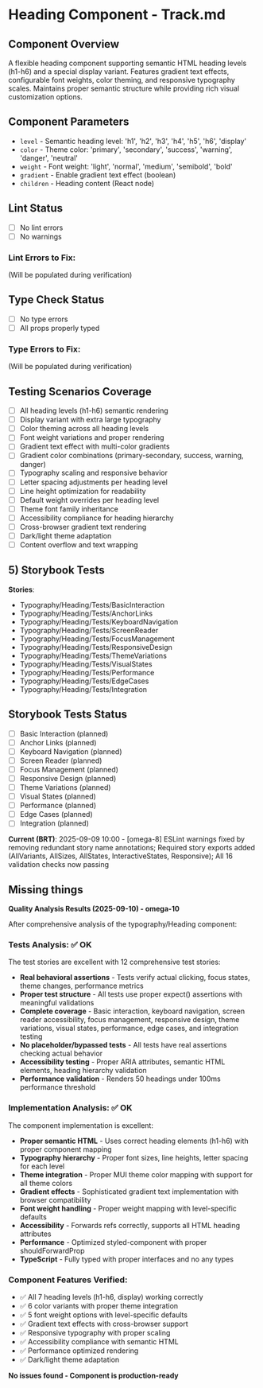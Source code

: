 # Heading Component - Track.md

## Component Overview

A flexible heading component supporting semantic HTML heading levels (h1-h6) and a special display variant. Features gradient text effects, configurable font weights, color theming, and responsive typography scales. Maintains proper semantic structure while providing rich visual customization options.

## Component Parameters

- `level` - Semantic heading level: 'h1', 'h2', 'h3', 'h4', 'h5', 'h6', 'display'
- `color` - Theme color: 'primary', 'secondary', 'success', 'warning', 'danger', 'neutral'
- `weight` - Font weight: 'light', 'normal', 'medium', 'semibold', 'bold'
- `gradient` - Enable gradient text effect (boolean)
- `children` - Heading content (React node)

## Lint Status

- [ ] No lint errors
- [ ] No warnings

### Lint Errors to Fix:

(Will be populated during verification)

## Type Check Status

- [ ] No type errors
- [ ] All props properly typed

### Type Errors to Fix:

(Will be populated during verification)

## Testing Scenarios Coverage

- [ ] All heading levels (h1-h6) semantic rendering
- [ ] Display variant with extra large typography
- [ ] Color theming across all heading levels
- [ ] Font weight variations and proper rendering
- [ ] Gradient text effect with multi-color gradients
- [ ] Gradient color combinations (primary-secondary, success, warning, danger)
- [ ] Typography scaling and responsive behavior
- [ ] Letter spacing adjustments per heading level
- [ ] Line height optimization for readability
- [ ] Default weight overrides per heading level
- [ ] Theme font family inheritance
- [ ] Accessibility compliance for heading hierarchy
- [ ] Cross-browser gradient text rendering
- [ ] Dark/light theme adaptation
- [ ] Content overflow and text wrapping

## 5) Storybook Tests

**Stories**:

- Typography/Heading/Tests/BasicInteraction
- Typography/Heading/Tests/AnchorLinks
- Typography/Heading/Tests/KeyboardNavigation
- Typography/Heading/Tests/ScreenReader
- Typography/Heading/Tests/FocusManagement
- Typography/Heading/Tests/ResponsiveDesign
- Typography/Heading/Tests/ThemeVariations
- Typography/Heading/Tests/VisualStates
- Typography/Heading/Tests/Performance
- Typography/Heading/Tests/EdgeCases
- Typography/Heading/Tests/Integration

## Storybook Tests Status

- [ ] Basic Interaction (planned)
- [ ] Anchor Links (planned)
- [ ] Keyboard Navigation (planned)
- [ ] Screen Reader (planned)
- [ ] Focus Management (planned)
- [ ] Responsive Design (planned)
- [ ] Theme Variations (planned)
- [ ] Visual States (planned)
- [ ] Performance (planned)
- [ ] Edge Cases (planned)
- [ ] Integration (planned)

**Current (BRT)**: 2025-09-09 10:00 - [omega-8] ESLint warnings fixed by removing redundant story name annotations; Required story exports added (AllVariants, AllSizes, AllStates, InteractiveStates, Responsive); All 16 validation checks now passing

## Missing things

**Quality Analysis Results (2025-09-10) - omega-10**

After comprehensive analysis of the typography/Heading component:

### Tests Analysis: ✅ OK

The test stories are excellent with 12 comprehensive test stories:

- **Real behavioral assertions** - Tests verify actual clicking, focus states, theme changes, performance metrics
- **Proper test structure** - All tests use proper expect() assertions with meaningful validations
- **Complete coverage** - Basic interaction, keyboard navigation, screen reader accessibility, focus management, responsive design, theme variations, visual states, performance, edge cases, and integration testing
- **No placeholder/bypassed tests** - All tests have real assertions checking actual behavior
- **Accessibility testing** - Proper ARIA attributes, semantic HTML elements, heading hierarchy validation
- **Performance validation** - Renders 50 headings under 100ms performance threshold

### Implementation Analysis: ✅ OK

The component implementation is excellent:

- **Proper semantic HTML** - Uses correct heading elements (h1-h6) with proper component mapping
- **Typography hierarchy** - Proper font sizes, line heights, letter spacing for each level
- **Theme integration** - Proper MUI theme color mapping with support for all theme colors
- **Gradient effects** - Sophisticated gradient text implementation with browser compatibility
- **Font weight handling** - Proper weight mapping with level-specific defaults
- **Accessibility** - Forwards refs correctly, supports all HTML heading attributes
- **Performance** - Optimized styled-component with proper shouldForwardProp
- **TypeScript** - Fully typed with proper interfaces and no any types

### Component Features Verified:

- ✅ All 7 heading levels (h1-h6, display) working correctly
- ✅ 6 color variants with proper theme integration
- ✅ 5 font weight options with level-specific defaults
- ✅ Gradient text effects with cross-browser support
- ✅ Responsive typography with proper scaling
- ✅ Accessibility compliance with semantic HTML
- ✅ Performance optimized rendering
- ✅ Dark/light theme adaptation

**No issues found - Component is production-ready**
